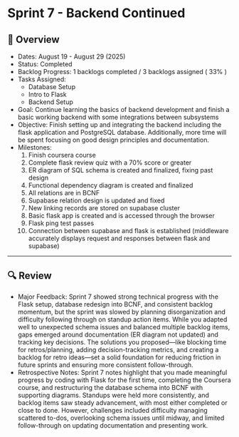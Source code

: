# Sprint 7 - Backend Continued

## 📝 Overview
* Dates: August 19 - August 29 (2025)
* Status: Completed
* Backlog Progress: 1 backlogs completed / 3 backlogs assigned ( 33% )
* Tasks Assigned:
    * Database Setup
    * Intro to Flask
    * Backend Setup
* Goal: Continue learning the basics of backend development and finish a basic working backend with some integrations between subsystems
* Objective: Finish setting up and integrating the backend including the flask application and PostgreSQL database. Additionally, more time will be spent focusing on good design principles and documentation.
* Milestones:
    1. Finish coursera course
    2. Complete flask review quiz with a 70% score or greater
    3. ER diagram of SQL schema is created and finalized, fixing past design
    4. Functional dependency diagram is created and finalized
    5. All relations are in BCNF
    6. Supabase relation design is updated and fixed
    7. New linking records are stored on supabase cluster
    8. Basic flask app is created and is accessed through the browser
    9. Flask ping test passes
    10. Connection between supabase and flask is established (middleware accurately displays request and responses between flask and supabase)

--- 

## 🔍 Review
* Major Feedback: Sprint 7 showed strong technical progress with the Flask setup, database redesign into BCNF, and consistent backlog momentum, but the sprint was slowed by planning disorganization and difficulty following through on standup action items. While you adapted well to unexpected schema issues and balanced multiple backlog items, gaps emerged around documentation (ER diagram not updated) and tracking key decisions. The solutions you proposed—like blocking time for retros/planning, adding decision-tracking metrics, and creating a backlog for retro ideas—set a solid foundation for reducing friction in future sprints and ensuring more consistent follow-through.
* Retrospective Notes: Sprint 7 notes highlight that you made meaningful progress by coding with Flask for the first time, completing the Coursera course, and restructuring the database schema into BCNF with supporting diagrams. Standups were held more consistently, and backlog items saw steady advancement, with most either completed or close to done. However, challenges included difficulty managing scattered to-dos, overlooking schema issues until midway, and limited follow-through on updating documentation and presenting work.
